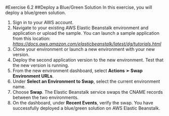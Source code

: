 #Exercise 6.2
##Deploy a Blue/Green Solution
In this exercise, you will deploy a blue/green solution.
1. Sign in to your AWS account.
2. Navigate to your existing AWS Elastic Beanstalk environment and application or
upload the sample.
You can launch a sample application from this location:
*https://docs.aws.amazon.com/elasticbeanstalk/latest/dg/tutorials.html*
3. Clone your environment or launch a new environment with your new version.
4. Deploy the second application version to the new environment. Test that the new
version is running.
5. From the new environment dashboard, select **Actions ➢ Swap Environment URLs**.
6. Under **Select an Environment to Swap**, select the current environment name.
7. Choose **Swap**.
The Elastic Beanstalk service swaps the CNAME records between the two
environments.
8. On the dashboard, under **Recent Events**, verify the swap.
You have successfully deployed a blue/green solution on AWS Elastic Beanstalk.

